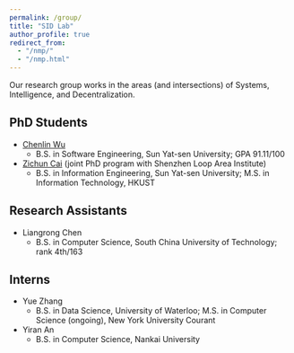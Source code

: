 ```yaml
---
permalink: /group/
title: "SID Lab"
author_profile: true
redirect_from: 
  - "/nmp/"
  - "/nmp.html"
---
```


Our research group works in the areas (and intersections) of Systems, Intelligence, and Decentralization.

## PhD Students
- [Chenlin Wu](https://michael112233.github.io)
  - B.S. in Software Engineering, Sun Yat-sen University; GPA 91.11/100
- [Zichun Cai](https://zichun-cai.github.io) (joint PhD program with Shenzhen Loop Area Institute)
  - B.S. in Information Engineering, Sun Yat-sen University; M.S. in Information Technology, HKUST

## Research Assistants
- Liangrong Chen
  - B.S. in Computer Science, South China University of Technology; rank 4th/163

## Interns
- Yue Zhang
  - B.S. in Data Science, University of Waterloo; M.S. in Computer Science (ongoing), New York University Courant
- Yiran An
  - B.S. in Computer Science, Nankai University
